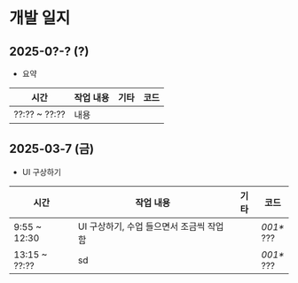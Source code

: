 # 개발 일지

## 2025-0?-? (?)
- 요약

| 시간 | 작업 내용 | 기타 | 코드 |
|------|----------|------|-----|
| ??:?? ~ ??:?? | 내용 |  |  |

## 2025-03-7 (금)
- UI 구상하기

| 시간 | 작업 내용 | 기타 | 코드 |
|------|----------|------|-----|
| 9:55 ~ 12:30 | UI 구상하기, 수업 들으면서 조금씩 작업함 |  | <span title="이동용">*001\**</span><br>??? |
| 13:15 ~ ??:?? | sd |  | <span title="이동용">*001\**</span><br>??? |

